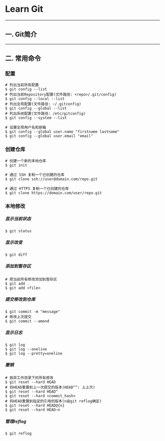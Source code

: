 # Learn Git

----
## 一. Git简介

----
## 二. 常用命令

### 配置
```
# 列出当前所有配置
$ git config --list
# 列出当前Repository配置(文件路径: <repo>/.git/config)
$ git config --local --list
# 列出全局配置(文件路径: ~/.gitconfig)
$ git config --global --list
# 列出系统配置(文件路径: /etc/gitconfig)
$ git config --system --list

# 设置全局用户名和邮箱
$ git config --global user.name "firstname lastname"
$ git config --global user.email "email"
```

### 创建仓库
```
# 创建一个新的本地仓库
$ git init

# 通过 SSH 复制一个已创建的仓库
$ git clone ssh://user@domain.com/repo.git

# 通过 HTTPS 复制一个已创建的仓库
$ git clone https://domain.com/user/repo.git
```

### 本地修改

##### 显示当前状态
```
$ git status
```

##### 显示改变
```
$ git diff
```

##### 添加到暂存区
```
# 把当前所有修改添加到暂存区
$ git add .
$ git add <file>
```

##### 提交修改到仓库
```
$ git commit -m "message"
# 修改上次提交
$ git commit --amend
```

##### 显示日志
```
$ git log
$ git log --oneline
$ git log --pretty=oneline
```

##### 撤销
```
# 放弃工作目录下的所有修改
$ git reset --hard HEAD
# 将HEAD重置到上一次提交的版本(HEAD^^: 上上次)
$ git reset --hard HEAD^
$ git reset --hard <commit_hash>
# 将HEAD重置到指定的引用的版本(n由git reflog确定)
$ git reset --hard HEAD@{n}
$ git reset --hard HEAD~n
```

##### 管理reflog
```
$ git reflog
```